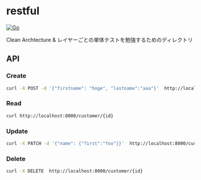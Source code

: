 # restful
[![Go](https://github.com/kntks/sandbox/actions/workflows/go.yml/badge.svg)](https://github.com/kntks/sandbox/actions/workflows/go.yml)

Clean Archtecture & レイヤーごとの単体テストを勉強するためのディレクトリ

## API
### Create
```bash
curl -X POST -d '{"firstname": "hoge", "lastname":"aaa"}'  http://localhost:8000/create
```

### Read
```bash
curl http://localhost:8000/customer/{id}
```

### Update
```bash
curl -X PATCH -d '{"name": {"first":"foo"}}'  http://localhost:8000/customer/{id}
```

### Delete 
```bash
curl -X DELETE  http://localhost:8000/customer/{id}
```